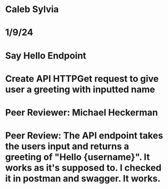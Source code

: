 # Caleb Sylvia
# 1/9/24
# Say Hello Endpoint
# Create API HTTPGet request to give user a greeting with inputted name
# Peer Reviewer: Michael Heckerman
# Peer Review: The API endpoint takes the users input and returns a greeting of "Hello {username}". It works as it's supposed to. I checked it in postman and swagger. It works.
